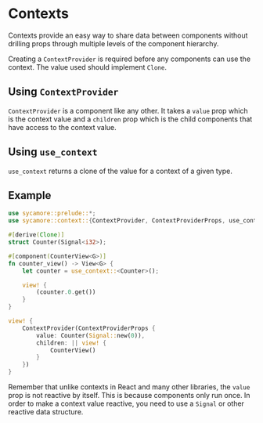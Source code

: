 # Contexts

Contexts provide an easy way to share data between components without drilling props through
multiple levels of the component hierarchy.

Creating a `ContextProvider` is required before any components can use the context. The value used
should implement `Clone`.

## Using `ContextProvider`

`ContextProvider` is a component like any other. It takes a `value` prop which is the context value
and a `children` prop which is the child components that have access to the context value.

## Using `use_context`

`use_context` returns a clone of the value for a context of a given type.

## Example

```rust
use sycamore::prelude::*;
use sycamore::context::{ContextProvider, ContextProviderProps, use_context};

#[derive(Clone)]
struct Counter(Signal<i32>);

#[component(CounterView<G>)]
fn counter_view() -> View<G> {
    let counter = use_context::<Counter>();

    view! {
        (counter.0.get())
    }
}

view! {
    ContextProvider(ContextProviderProps {
        value: Counter(Signal::new(0)),
        children: || view! {
            CounterView()
        }
    })
}
```

Remember that unlike contexts in React and many other libraries, the `value` prop is not reactive by
itself. This is because components only run once. In order to make a context value reactive, you
need to use a `Signal` or other reactive data structure.

